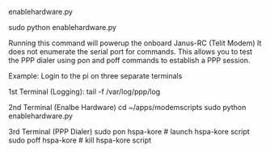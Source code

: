 enablehardware.py

sudo python enablehardware.py

Running this command will powerup the onboard Janus-RC (Telit Modem)
It does not enumerate the serial port for commands.
This allows you to test the PPP dialer using pon and poff commands to establish
a PPP session.

Example:
Login to the pi on three separate terminals

1st Terminal (Logging):
tail -f /var/log/ppp/log

2nd Terminal (Enalbe Hardware)
cd ~/apps/modemscripts
sudo python enablehardware.py

3rd Terminal (PPP Dialer)
sudo pon hspa-kore # launch hspa-kore script
sudo poff hspa-kore # kill hspa-kore script
